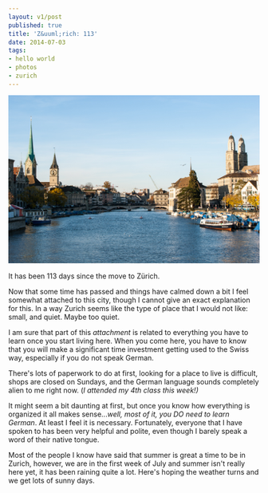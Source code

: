 ```yaml
---
layout: v1/post
published: true
title: 'Z&uuml;rich: 113'
date: 2014-07-03
tags:
- hello world
- photos
- zurich
---
```

<img class="img-responsive" src="/assets/140703/zurich-113.jpg" alt="Zürich" />

It has been 113 days since the move to Z&uuml;rich.

Now that some time has passed and things have calmed down a bit I feel somewhat attached to this city, though I cannot give an exact explanation for this. In a way Zurich seems like the type of place that I would not like: small, and quiet. Maybe too quiet.

<!--more-->

I am sure that part of this <em>attachment </em>is related to everything you have to learn once you start living here. When you come here, you have to know that you will make a significant time investment getting used to the Swiss way, especially if you do not speak German.

There's lots of paperwork to do at first, looking for a place to live is difficult, shops are closed on Sundays, and the German language sounds completely alien to me right now. (<em>I attended my 4th class this week!)</em>

It might seem a bit daunting at first, but once you know how everything is organized it all makes sense...<em>well, most of it, you DO need to learn German</em>. At least I feel it is necessary. Fortunately, everyone that I have spoken to has been very helpful and polite, even though I barely speak a word of their native tongue.

Most of the people I know have said that summer is great a time to be in Zurich, however, we are in the first week of July and summer isn't really here yet, it has been raining quite a lot. Here's hoping the weather turns and we get lots of sunny days.

